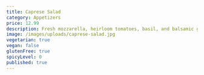 ```yaml
---
title: Caprese Salad
category: Appetizers
price: 12.99
description: Fresh mozzarella, heirloom tomatoes, basil, and balsamic glaze.
image: /images/uploads/caprese-salad.jpg
vegetarian: true
vegan: false
glutenFree: true
spicyLevel: 0
published: true
---
```

